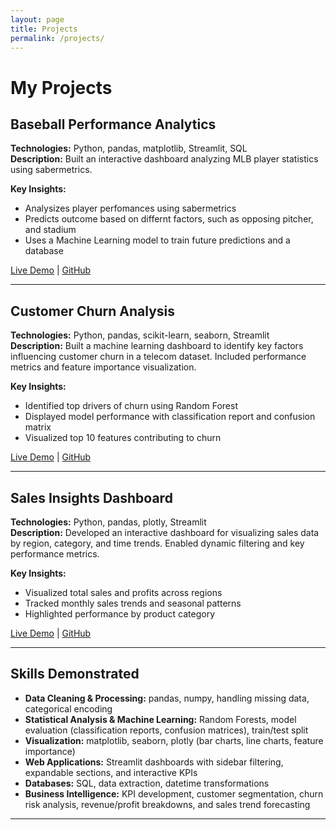 ```yaml
---
layout: page
title: Projects
permalink: /projects/
---
```


# My Projects

## Baseball Performance Analytics
**Technologies:** Python, pandas, matplotlib, Streamlit, SQL<br>
**Description:** Built an interactive dashboard analyzing MLB player statistics using sabermetrics.

**Key Insights:**
- Analysizes player perfomances using sabermetrics
- Predicts outcome based on differnt factors, such as opposing pitcher, and stadium
- Uses a Machine Learning model to train future predictions and a database 

[Live Demo](mlbprop.streamlit.app) | [GitHub](github-link)

---

## Customer Churn Analysis
**Technologies:** Python, pandas, scikit-learn, seaborn, Streamlit<br>
**Description:** Built a machine learning dashboard to identify key factors influencing customer churn in a telecom dataset. Included performance metrics and feature importance visualization.

**Key Insights:**
- Identified top drivers of churn using Random Forest
- Displayed model performance with classification report and confusion matrix
- Visualized top 10 features contributing to churn

[Live Demo](oruiz-ccd.streamlit.app) | [GitHub](https://github.com/RuizOsvaldo/customer_churn_dashboard)

---

## Sales Insights Dashboard
**Technologies:** Python, pandas, plotly, Streamlit<br>
**Description:** Developed an interactive dashboard for visualizing sales data by region, category, and time trends. Enabled dynamic filtering and key performance metrics.

**Key Insights:**
- Visualized total sales and profits across regions
- Tracked monthly sales trends and seasonal patterns
- Highlighted performance by product category

[Live Demo](oruiz-sid.streamlit.app) | [GitHub](https://github.com/RuizOsvaldo/sales_insights_dashboard)

---

## Skills Demonstrated
- **Data Cleaning & Processing:** pandas, numpy, handling missing data, categorical encoding
- **Statistical Analysis & Machine Learning:** Random Forests, model evaluation (classification reports, confusion matrices), train/test split
- **Visualization:** matplotlib, seaborn, plotly (bar charts, line charts, feature importance)
- **Web Applications:** Streamlit dashboards with sidebar filtering, expandable sections, and interactive KPIs
- **Databases:** SQL, data extraction, datetime transformations
- **Business Intelligence:** KPI development, customer segmentation, churn risk analysis, revenue/profit breakdowns, and sales trend forecasting

---
